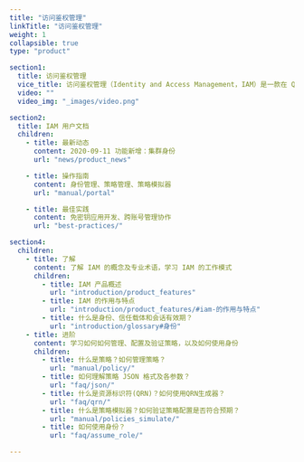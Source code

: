 ```yaml
---
title: "访问鉴权管理"
linkTitle: "访问鉴权管理"
weight: 1
collapsible: true
type: "product"

section1:
  title: 访问鉴权管理
  vice_title: 访问鉴权管理（Identity and Access Management，IAM）是一款在 QingCloud 平台上提供身份识别和访问控制的 Web 服务。通过使用 IAM 来统一管理和控制接入实体的认证和授权，能更安全地自主管控本账户下的任意资源访问权限。
  video: ""
  video_img: "_images/video.png"

section2:
  title: IAM 用户文档
  children:
    - title: 最新动态
      content: 2020-09-11 功能新增：集群身份
      url: "news/product_news"

    - title: 操作指南
      content: 身份管理、策略管理、策略模拟器
      url: "manual/portal"

    - title: 最佳实践
      content: 免密钥应用开发、跨账号管理协作
      url: "best-practices/"

section4:
  children:
    - title: 了解
      content: 了解 IAM 的概念及专业术语，学习 IAM 的工作模式
      children:
        - title: IAM 产品概述
          url: "introduction/product_features"
        - title: IAM 的作用与特点
          url: "introduction/product_features/#iam-的作用与特点"
        - title: 什么是身份、信任载体和会话有效期？
          url: "introduction/glossary#身份"
    - title: 进阶
      content: 学习如何如何管理、配置及验证策略，以及如何使用身份
      children:
        - title: 什么是策略？如何管理策略？
          url: "manual/policy/"
        - title: 如何理解策略 JSON 格式及各参数？
          url: "faq/json/"
        - title: 什么是资源标识符(QRN)？如何使用QRN生成器？
          url: "faq/qrn/"
        - title: 什么是策略模拟器？如何验证策略配置是否符合预期？
          url: "manual/policies_simulate/"
        - title: 如何使用身份？
          url: "faq/assume_role/"

---
```



<!-- type: "product" 这个参数表明这是一个产品index页面 -->
<!-- section1 为产品index页面 主标题 副标题 video  video_img为视频图片  -->
<!-- section2 为产品index页面 第一个大块的用户文档配置  -->
<!-- section3 为产品index页面 第二个大块的开发者文档配置  -->
<!-- section4 为产品index页面 第三个大块的学习路径配置  -->